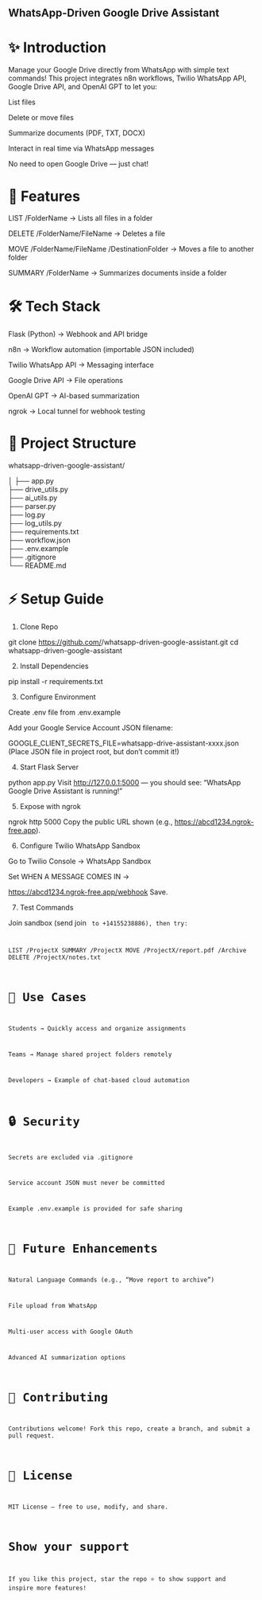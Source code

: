 ## WhatsApp-Driven Google Drive Assistant

# ✨ Introduction
Manage your Google Drive directly from WhatsApp with simple text commands!
This project integrates n8n workflows, Twilio WhatsApp API, Google Drive API, and OpenAI GPT to let you:

List files

Delete or move files

Summarize documents (PDF, TXT, DOCX)

Interact in real time via WhatsApp messages

No need to open Google Drive — just chat!

# 🚀 Features
LIST /FolderName → Lists all files in a folder

DELETE /FolderName/FileName → Deletes a file

MOVE /FolderName/FileName /DestinationFolder → Moves a file to another folder

SUMMARY /FolderName → Summarizes documents inside a folder

# 🛠 Tech Stack
Flask (Python) → Webhook and API bridge

n8n → Workflow automation (importable JSON included)

Twilio WhatsApp API → Messaging interface

Google Drive API → File operations

OpenAI GPT → AI-based summarization

ngrok → Local tunnel for webhook testing

# 📂 Project Structure


whatsapp-driven-google-assistant/

│
├── app.py                 
├── drive_utils.py         
├── ai_utils.py             
├── parser.py              
├── log.py                  
├── log_utils.py            
├── requirements.txt        
├── workflow.json          
├── .env.example           
├── .gitignore             
└── README.md               

# ⚡ Setup Guide
1. Clone Repo

git clone https://github.com/<your-username>/whatsapp-driven-google-assistant.git
cd whatsapp-driven-google-assistant

2. Install Dependencies

pip install -r requirements.txt

3. Configure Environment
   
Create .env file from .env.example

Add your Google Service Account JSON filename:

GOOGLE_CLIENT_SECRETS_FILE=whatsapp-drive-assistant-xxxx.json
(Place JSON file in project root, but don’t commit it!)

4. Start Flask Server

python app.py
Visit http://127.0.0.1:5000 — you should see:
“WhatsApp Google Drive Assistant is running!”

5. Expose with ngrok

ngrok http 5000
Copy the public URL shown (e.g., https://abcd1234.ngrok-free.app).

6. Configure Twilio WhatsApp Sandbox

Go to Twilio Console → WhatsApp Sandbox

Set WHEN A MESSAGE COMES IN →


https://abcd1234.ngrok-free.app/webhook
Save.

7. Test Commands
   
Join sandbox (send join <code> to +14155238886), then try:


LIST /ProjectX
SUMMARY /ProjectX
MOVE /ProjectX/report.pdf /Archive
DELETE /ProjectX/notes.txt

# 🎯 Use Cases
Students → Quickly access and organize assignments

Teams → Manage shared project folders remotely

Developers → Example of chat-based cloud automation

# 🔒 Security
Secrets are excluded via .gitignore

Service account JSON must never be committed

Example .env.example is provided for safe sharing

# 🌟 Future Enhancements
Natural Language Commands (e.g., “Move report to archive”)

File upload from WhatsApp

Multi-user access with Google OAuth

Advanced AI summarization options

# 🤝 Contributing
Contributions welcome! Fork this repo, create a branch, and submit a pull request.

# 📜 License
MIT License — free to use, modify, and share.

# Show your support
If you like this project, star the repo ⭐ to show support and inspire more features!
